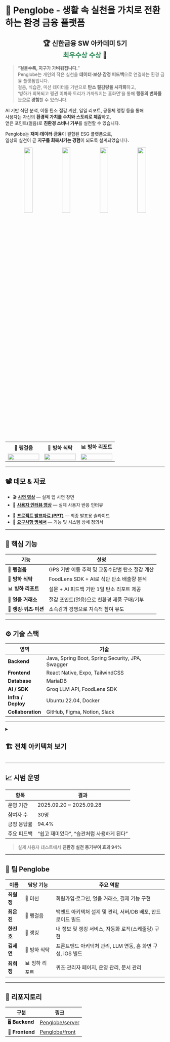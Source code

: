 
# 🐧 Penglobe - 생활 속 실천을 가치로 전환하는 환경 금융 플랫폼

<h2 align="center">🏆 신한금융 SW 아카데미 5기 <br> <b style="color:#2E8B57;">최우수상 수상</b> 🥇</h2>




> “**걸을수록, 지구가 가벼워집니다.**”  
> Penglobe는 개인의 작은 실천을 **데이터·보상·감정 피드백**으로 연결하는 환경 금융 플랫폼입니다.  
> 걸음, 식습관, 미션 데이터를 기반으로 **탄소 절감량을 시각화**하고,  
> ‘빙하가 회복되고 펭귄 이파와 토리가 가까워지는 홈화면’을 통해 **행동의 변화를 눈으로 경험**할 수 있습니다.  

AI 기반 식단 분석, 이동 탄소 절감 계산, 일일 리포트, 공동체 랭킹 등을 통해  
사용자는 자신의 **환경적 가치를 수치와 스토리로 체감**하고,  
얻은 포인트(얼음)로 **친환경 소비나 기부**를 실천할 수 있습니다.  

Penglobe는 **재미·데이터·금융**이 결합된 ESG 플랫폼으로,  
일상의 실천이 곧 **지구를 회복시키는 경험**이 되도록 설계되었습니다.


<div align="center">
  <img src="https://github.com/user-attachments/assets/9f5fcc86-e5a3-4f66-a90a-922dc9b72468" width="23%" />
  <img src="https://github.com/user-attachments/assets/0a35894a-c5c7-4e17-9aa3-033045c503dc" width="23%" />
  <img src="https://github.com/user-attachments/assets/218b3d5a-957b-4d1c-8ac3-f0a5639cd477" width="23%" />
  <img src="https://github.com/user-attachments/assets/7aefd07c-65ff-4ad8-b7b8-83668eb2676f" width="23%" />
</div>

<br/>

<div align="center">

<table>
  <tr>
    <td align="center" width="33%"><b>🥾 펭걸음</b></td>
    <td align="center" width="33%"><b>🍱 빙하 식탁</b></td>
    <td align="center" width="33%"><b>📊 빙하 리포트</b></td>
  </tr>
  <tr>
    <td align="center"><img src="https://github.com/user-attachments/assets/738a94db-a323-4dae-9755-a1d21eb2ab3b" width="100%"/></td>
    <td align="center"><img src="https://github.com/user-attachments/assets/058bcddf-508a-4f88-ac37-b8620799df57" width="100%"/></td>
    <td align="center"><img src="https://github.com/user-attachments/assets/090dc4e7-1871-415a-a9fd-0883adae5fc6" width="100%"/></td>
  </tr>
</table>

</div>

---

## 📽️ 데모 & 자료

* 🎬 [**시연 영상**](https://drive.google.com/file/d/1e97pq4gYXMU9lzTcpQ6OluwVyoFs7QQT/view?usp=sharing) — 실제 앱 시연 장면
* 🎤 [**사용자 인터뷰 영상**](https://drive.google.com/file/d/19bxkwbrXZdF3JYh2HtyigsmyPSMhiUoA/view?usp=sharing) — 실제 사용자 반응 인터뷰
- 🧾 [**프로젝트 발표자료 (PPT)**](../Penglobe_PPT.pdf) — 최종 발표용 슬라이드  
- 📄 [**요구사항 명세서**](../Penglobe_Requirement.pdf) — 기능 및 시스템 상세 정의서  

---

## 🧩 핵심 기능

| 기능 | 설명 |
|------|------|
| 🥾 **펭걸음** | GPS 기반 이동 추적 및 교통수단별 탄소 절감 계산 |
| 🍱 **빙하 식탁** | FoodLens SDK + AI로 식단 탄소 배출량 분석 |
| 📊 **빙하 리포트** | 설문 + AI 피드백 기반 1일 탄소 리포트 제공 |
| 🧊 **얼음 거래소** | 절감 포인트(얼음)으로 친환경 제품 구매/기부 |
| 🏅 **랭킹·퀴즈·미션** | 소속감과 경쟁으로 지속적 참여 유도 |

---

## ⚙️ 기술 스택

| 영역 | 기술 |
|------|------|
| **Backend** | Java, Spring Boot, Spring Security, JPA, Swagger |
| **Frontend** | React Native, Expo, TailwindCSS |
| **Database** | MariaDB |
| **AI / SDK** | Groq LLM API, FoodLens SDK |
| **Infra / Deploy** | Ubuntu 22.04, Docker |
| **Collaboration** | GitHub, Figma, Notion, Slack |

---

<details>
<summary><h2>🏗️ 전체 아키텍처 보기</h2></summary>

```mermaid
flowchart LR
    %% =========================
    %% CLIENT
    subgraph Client["프론트엔드 (React Native + Expo)"]
        RN["📱 React Native App"]
        FOODLENS["🍱 FoodLens SDK (AI 음식 인식)"]
        EXPO["📷 Expo SDK (Camera, Location 등)"]
    end

    %% =========================
    %% BACKEND
    subgraph Backend["백엔드 (Spring Boot)"]
        API["🧩 REST API"]
        SEC["🔐 Spring Security + JWT"]
        SWAGGER["📜 Swagger UI"]
        JPA["🗃️ Spring Data JPA + Hibernate"]
    end

    %% =========================
    %% DATABASE
    subgraph Database["데이터베이스 (MariaDB)"]
        DB[("💾 MariaDB")]
    end

    %% =========================
    %% EXTERNAL API
    subgraph External["외부 API & 서비스"]
        KAKAO["🗺️ 카카오 지도 API"]
        PORTONE["💳 PortOne (아임포트) 결제 API"]
        GROQ["🤖 Groq LLM API"]
    end

    %% =========================
    %% INFRA
    subgraph Infra["배포 환경 (Ubuntu + Docker)"]
        UBUNTU["🟠 Ubuntu 22.04 서버"]
        DOCKER["🐳 Docker 컨테이너"]
    end

    %% =========================
    %% CONNECTIONS
    RN --> API
    RN --> FOODLENS
    RN --> EXPO
    API --> SEC
    API --> SWAGGER
    API --> JPA
    API --> DB
    API --> KAKAO
    API --> PORTONE
    API --> GROQ
    UBUNTU --> DOCKER
    DOCKER --> API
    DOCKER --> DB

    %% =========================
    %% STYLE
    style RN fill:#61DAFB,stroke:#000,stroke-width:1px,color:#000
    style API fill:#6DB33F,stroke:#2c662d,stroke-width:1px,color:#fff
    style SEC fill:#6DB33F,stroke:#2c662d,stroke-width:1px,color:#fff
    style SWAGGER fill:#6DB33F,stroke:#2c662d,stroke-width:1px,color:#fff
    style JPA fill:#6DB33F,stroke:#2c662d,stroke-width:1px,color:#fff
    style DB fill:#003545,stroke:#001f2a,stroke-width:1px,color:#fff
    style FOODLENS fill:#FF6F61,stroke:#c94d44,stroke-width:1px,color:#fff
    style KAKAO fill:#FFCD00,stroke:#bba100,stroke-width:1px,color:#000
    style PORTONE fill:#0064FF,stroke:#003d99,stroke-width:1px,color:#fff
    style GROQ fill:#FF4A4A,stroke:#b92f2f,stroke-width:1px,color:#fff
    style UBUNTU fill:#E95420,stroke:#b23d16,stroke-width:1px,color:#fff
    style DOCKER fill:#2496ED,stroke:#1866a6,stroke-width:1px,color:#fff
    style EXPO fill:#000000,stroke:#333333,stroke-width:1px,color:#fff
````

</details>

---

## 📈 시범 운영

| 항목            | 결과                        |
| ------------- | ------------------------- |
| 운영 기간         | 2025.09.20 ~ 2025.09.28   |
| 참여자 수         | 30명                       |
| 긍정 응답률        | 94.4%                     |
| 주요 피드백        | “쉽고 재미있다”, “습관처럼 사용하게 된다” |

> 실제 사용자 테스트에서 **친환경 실천 동기부여 효과 94%**

---

## 👥 팀 Penglobe

| 이름      | 담당 기능     | 주요 역할                                  |
| ------- | --------- | -------------------------------------- |
| **최원정** | 🧊 미션     | 회원가입·로그인, 얼음 거래소, 결제 기능 구현             |
| **최은진** | 🥾 펭걸음    | 백엔드 아키텍처 설계 및 관리, 서버/DB 배포, 안드로이드 빌드   |
| **한진호** | 🏅 랭킹     | 내 정보 및 랭킹 서비스, 자동화 로직(스케줄링) 구현         |
| **김세연** | 🍱 빙하 식탁  | 프론트엔드 아키텍처 관리, LLM 연동, 홈 화면 구성, iOS 빌드 |
| **최희정** | 📊 빙하 리포트 | 퀴즈·관리자 페이지, 운영 관리, 문서 관리               |


---

## 🔗 리포지토리

| 구분              | 링크                                                    |
| --------------- | ----------------------------------------------------- |
| 🖥️ **Backend** | [Penglobe/server](https://github.com/Penglobe/server) |
| 📱 **Frontend** | [Penglobe/front](https://github.com/Penglobe/front)   |


